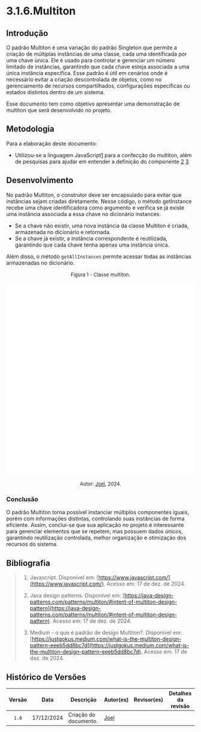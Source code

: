 # 3.1.6.Multiton

## Introdução

O padrão Multiton é uma variação do padrão Singleton que permite a criação de múltiplas instâncias de uma classe, cada uma identificada por uma chave única. Ele é usado para controlar e gerenciar um número limitado de instâncias, garantindo que cada chave esteja associada a uma única instância específica. Esse padrão é útil em cenários onde é necessário evitar a criação descontrolada de objetos, como no gerenciamento de recursos compartilhados, configurações específicas ou estados distintos dentro de um sistema.

Esse documento tem como objetivo apresentar uma demonstração de multiton que será desenvolvido no projeto.


## Metodologia

Para a elaboração deste documento:
- Utilizou-se a linguagem JavaScript[1](#ref1) para a confecção do multiton, além de pesquisas para ajudar em entender a definição do componente [2](#ref2) [3](#ref3)


## Desenvolvimento

No padrão Multiton, o construtor deve ser encapsulado para evitar que instâncias sejam criadas diretamente. Nesse código, o método getInstance recebe uma chave identificadora como argumento e verifica se já existe uma instância associada a essa chave no dicionário instances.

- Se a chave não existir, uma nova instância da classe Multiton é criada, armazenada no dicionário e retornada.
- Se a chave já existir, a instância correspondente é reutilizada, garantindo que cada chave tenha apenas uma instância única.

Além disso, o método `getAllInstances` permite acessar todas as instâncias armazenadas no dicionário.

<font size="2"><p style="text-align: center">Figura 1 - Classe multiton.</p></font>

<center>

![imagem](./assets/multiton.svg)

</center>

<font size="2"><p style="text-align: center">Autor: [Joel](JoelGH), 2024.</p></font>

### Conclusão <!-- NÃO apague essa sub -->

O padrão Multiton torna possível instanciar múltiplos componentes iguais, porém com informações distintas, controlando suas instâncias de forma eficiente. Assim, conclui-se que sua aplicação no projeto é interessante para gerenciar elementos que se repetem, mas possuem dados únicos, garantindo reutilização controlada, melhor organização e otimização dos recursos do sistema.

## Bibliografia

> 1. <a id="ref1"></a>Javascript. Disponível em: [https://www.javascript.com/](https://www.javascript.com/). Acesso em: 17 de dez. de 2024.
>
> 2. <a id="ref2"></a>Java design patterns. Disponível em: [https://java-design-patterns.com/patterns/multiton/#intent-of-multiton-design-pattern](https://java-design-patterns.com/patterns/multiton/#intent-of-multiton-design-pattern). Acesso em: 17 de dez. de 2024.
>
> 3. <a id="ref3"></a>Medium - o que é padrão de design Multiton?. Disponível em: [https://justgokus.medium.com/what-is-the-multiton-design-pattern-eeeb5dd8bc7d](https://justgokus.medium.com/what-is-the-multiton-design-pattern-eeeb5dd8bc7d). Acesso em: 17 de dez. de 2024.



## Histórico de Versões

| Versão | Data | Descrição | Autor(es) | Revisor(es) | Detalhes da revisão |
| :----: | :--: | --------- | ----------- | ------ | :---: |
| `1.0`  | 17/12/2024 | Criação do documento. | [Joel](JoelGH)  |  |  | 

[AnaGH]: https://github.com/analufernanndess
[CainaGH]: https://github.com/freitasc
[ClaudioGH]: https://github.com/claudiohsc
[EliasGH]: https://github.com/EliasOliver21
[GuilhermeGH]: https://github.com/gmeister18
[JoelGH]: https://github.com/JoelSRangel
[KathlynGH]: https://github.com/klmurussi
[PabloGH]: https://github.com/pabloheika
[PedroRGH]: https://github.com/pedro-rodiguero
[PedroPGH]: https://github.com/Pedrin0030
[SamuelGH]: https://github.com/samuelalvess
[TalesGH]: https://github.com/TalesRG